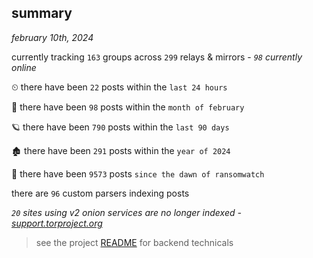 
## summary
_february 10th, 2024_

currently tracking `163` groups across `299` relays & mirrors - _`98` currently online_

⏲ there have been `22` posts within the `last 24 hours`

🦈 there have been `98` posts within the `month of february`

🪐 there have been `790` posts within the `last 90 days`

🏚 there have been `291` posts within the `year of 2024`

🦕 there have been `9573` posts `since the dawn of ransomwatch`

there are `96` custom parsers indexing posts

_`20` sites using v2 onion services are no longer indexed - [support.torproject.org](https://support.torproject.org/onionservices/v2-deprecation/)_

> see the project [README](https://github.com/joshhighet/ransomwatch#ransomwatch--) for backend technicals
